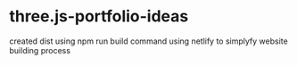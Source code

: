 # three.js-portfolio-ideas
<p> created dist using npm run build command using netlify to simplyfy website building process 
